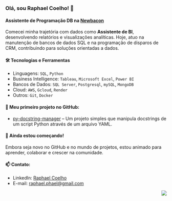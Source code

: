 
### Olá, sou Raphael Coelho! 👋

#### Assistente de Programação DB na [Newbacon](https://www.newbacon.com/)

Comecei minha trajetória com dados como **Assistente de BI**, desenvolvendo relatórios e visualizações analíticas. Hoje, atuo na manutenção de bancos de dados SQL e na programação de disparos de CRM, contribuindo para soluções orientadas a dados.

#### 🛠 **Tecnologias e Ferramentas**  
- Linguagens: `SQL`, `Python`  
- Business Intelligence: `Tableau`, `Microsoft Excel`, `Power BI`
- Bancos de Dados: `SQL Server`, `Postgresql`, `mySQL`, `MongoDB`
- Cloud: `AWS`, `Gcloud`, `Render`
- Outros: `Git`, `Docker`

#### 🔧 **Meu primeiro projeto no GitHub:**  
- [py-docstring-manager](https://github.com/pagueru/py-docstring-manager) – Um projeto simples que manipula docstrings de um script Python através de um arquivo YAML.

#### 🌱 **Ainda estou começando!**  
Embora seja novo no GitHub e no mundo de projetos, estou animado para aprender, colaborar e crescer na comunidade.

#### 📫 **Contato:**  
- LinkedIn: [Raphael Coelho](https://www.linkedin.com/in/raphaelhvcoelho/)
- E-mail: [raphael.phael@gmail.com](mailto:raphael.phael@gmail.com)

<img align="right" src="https://komarev.com/ghpvc/?username=pagueru&base=12&color=313131&label=views">